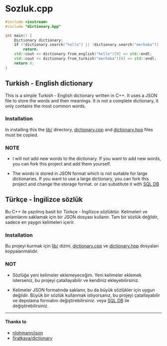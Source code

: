 # Sozluk.cpp
```cpp
#include <iostream>
#include "dictionary.hpp"

int main() {
	Dictionary dictionary;
	if (!dictionary.search("hello") || !dictionary.search("merhaba"))
		return;
	std::cout << dictionary.from_english("hello")[0] << std::endl;
	std::cout << dictionary.from_turkish("merhaba")[0] << std::endl;
	return 0;
}
```
## Turkish - English dictionary
This is a simple Turkish - English dictionary written in C++. It uses a JSON file to store the words and their meanings. It is not a complete dictionary, it only contains the most common words.


### Installation
In installing this the [lib/](./lib/) directory, [dictionary.cpp](dictionary.cpp) and [dictionary.hpp](./dictionary.hpp) files must be copied.

### NOTE
- I will not add new words to the dictionary. If you want to add new words, you can fork this project and add them yourself.

- The words is stored in JSON format which is not suitable for large dictionaries. If you want to use a large dictionary, you can fork this project and change the storage format. or can substitute it with [SQL DB](https://github.com/firatkaya1/dictionary/blob/main/dictionary-sql.zip)

## Türkçe - İngilizce sözlük
Bu C++ ile yazılmış basit bir Türkçe - İngilizce sözlüktür. Kelimeleri ve anlamlarını saklamak için bir JSON dosyası kullanır. Tam bir sözlük değildir, sadece en yaygın kelimeleri içerir.

### Installation
Bu projeyi kurmak için [lib/](./lib/) dizini, [dictionary.cpp](dictionary.cpp) ve [dictionary.hpp](./dictionary.hpp) dosyaları kopyalanmalıdır.

### NOT
- Sözlüğe yeni kelimeler eklemeyeceğim. Yeni kelimeler eklemek isterseniz, bu projeyi çatallayabilir ve kendiniz ekleyebilirsiniz.

- Kelimeler JSON formatında saklanır, bu da büyük sözlükler için uygun değildir. Büyük bir sözlük kullanmak istiyorsanız, bu projeyi çatallayabilir ve depolama formatını değiştirebilirsiniz. veya [SQL DB](https://github.com/firatkaya1/dictionary/blob/main/dictionary-sql.zip) ile değiştirebilirsiniz.








---
#### Thanks to
- [nlohmann/json](https://github.com/nlohmann/json)
- [firatkaya/dictionary](https://github.com/firatkaya1/dictionary)
